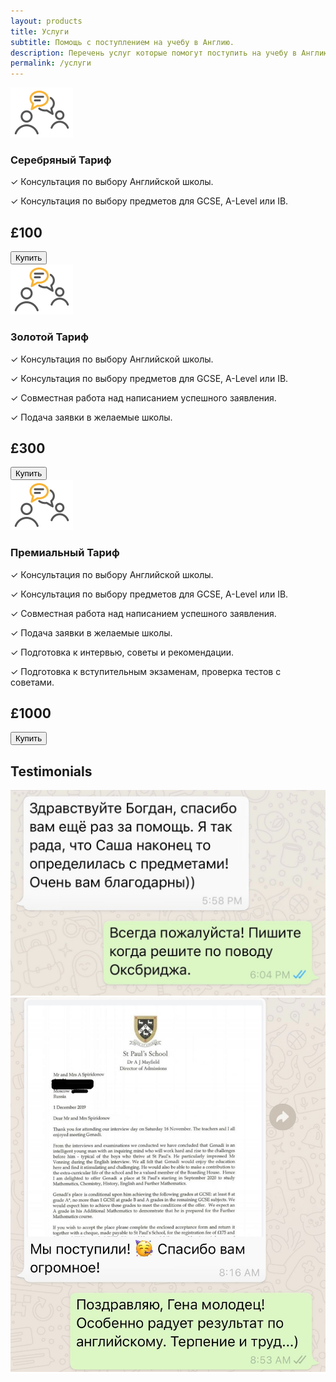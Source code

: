```yaml
---
layout: products
title: Услуги
subtitle: Помощь с поступлением на учебу в Англию.
description: Перечень услуг которые помогут поступить на учебу в Англию.
permalink: /услуги
---
```


<div class="container-fluid flex-row">
    <div class="col-md-2">
        <img style="width: 100px" src="assets/images/consultation.png"/>
    </div>
    <div class="col-md-6 product-description">
        <h3>Серебряный Тариф</h3>
        <p>✓ Консультация по выбору Английской школы.</p>
        <p>✓ Консультация по выбору предметов для GCSE, A-Level или IB.</p>
    </div>
    <div class="col-md-4" style="width: 150px">
        <h2 class="product-price">£100</h2>
        <form action="https://www.paypal.com/cgi-bin/webscr" method="post" target="_top">
            <input type="hidden" name="cmd" value="_s-xclick">
            <input type="hidden" name="hosted_button_id" value="P2DTYUPQK6ADL">
            <input type="submit" value="Купить" name="submit" title = "PayPal - The safer, easier way to pay online!" class="btn btn-coll">
        </form>
    </div>
</div>
<div class="container-fluid product-highlight flex-row">
    <div class="col-md-2">
        <img style="width: 100px" src="assets/images/consultation.png"/>
    </div>
    <div class="col-md-6 product-description">
        <h3>Золотой Тариф</h3>
        <p>✓ Консультация по выбору Английской школы.</p>
        <p>✓ Консультация по выбору предметов для GCSE, A-Level или IB.</p>
        <p>✓ Совместная работа над написанием успешного заявления.</p>
        <p>✓ Подача заявки в желаемые школы.</p>
    </div>
    <div class="col-md-4" style="width: 150px">
        <h2 class="product-price">£300</h2>
        <form action="https://www.paypal.com/cgi-bin/webscr" method="post" target="_top">
            <input type="hidden" name="cmd" value="_s-xclick">
            <input type="hidden" name="hosted_button_id" value="WM52AP6SHNSNQ">
            <input type="submit" value="Купить" name="submit" title = "PayPal - The safer, easier way to pay online!" class="btn btn-coll">
        </form>
    </div>
</div>
<div class="container-fluid flex-row">
    <div class="col-md-2">
        <img style="width: 100px" src="assets/images/consultation.png"/>
    </div>
    <div class="col-md-6 product-description">
        <h3>Премиальный Тариф</h3>
        <p>✓ Консультация по выбору Английской школы.</p>
        <p>✓ Консультация по выбору предметов для GCSE, A-Level или IB.</p>
        <p>✓ Совместная работа над написанием успешного заявления.</p>
        <p>✓ Подача заявки в желаемые школы.</p>
        <p>✓ Подготовка к интервью, советы и рекомендации.</p>
        <p>✓ Подготовка к вступительным экзаменам, проверка тестов с советами.</p>
    </div>
    <div class="col-md-4" style="width: 150px">
        <h2 class="product-price">£1000</h2>
        <form action="https://www.paypal.com/cgi-bin/webscr" method="post" target="_top">
            <input type="hidden" name="cmd" value="_s-xclick">
            <input type="hidden" name="hosted_button_id" value="4RX453M69WGFC">
            <input type="submit" value="Купить" name="submit" title = "PayPal - The safer, easier way to pay online!" class="btn btn-coll">
        </form>
    </div>
</div>
<div class="container-fluid flex-row testimonial-container border-top">
    <h2>Testimonials</h2>
  <div id="myCarousel" class="carousel slide" data-ride="carousel">
    <div class="carousel-inner">
        <div class="item active" style="background-color:#ffff;">
            <div class="testimonial">
                <div class="pic">
                    <img src="assets/images/testimonial_1.jpg">
                </div>
            </div>
        </div>
        <div class="item" style="background-color:#ffff;">
            <div class="testimonial">
                <div class="pic">
                    <img src="assets/images/testimonial_2.jpg">
                </div>
            </div>
        </div>
    </div>
  </div>
</div>
<script>
    $('.carousel').on('click',function(){ $( this ).carousel('next');})
</script>
